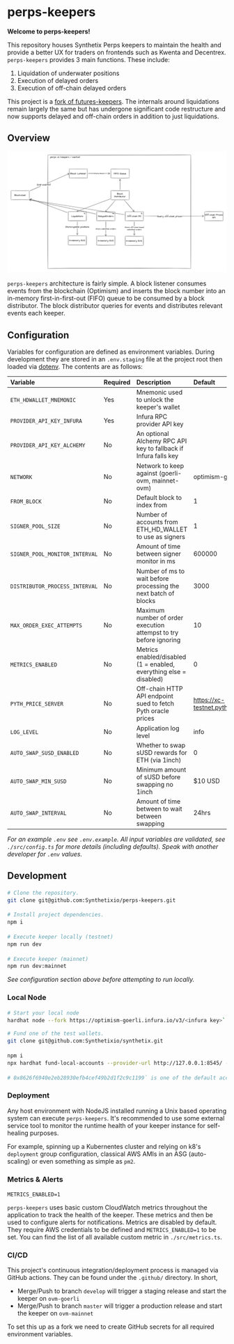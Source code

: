 # perps-keepers

**Welcome to perps-keepers!**

This repository houses Synthetix Perps keepers to maintain the health and provide a better UX for traders on frontends such as Kwenta and Decentrex. `perps-keepers` provides 3 main functions. These include:

1. Liquidation of underwater positions
1. Execution of delayed orders
1. Execution of off-chain delayed orders

This project is a [fork of futures-keepers](https://github.com/Synthetixio/futures-keepers). The internals around liquidations remain largely the same but has undergone significant code restructure and now supports delayed and off-chain orders in addition to just liquidations.

## Overview

![overview](./assets/perpsv2_overview.png)

`perps-keepers` architecture is fairly simple. A block listener consumes events from the blockchain (Optimism) and inserts the block number into an in-memory first-in-first-out (FIFO) queue to be consumed by a block distributor. The block distributor queries for events and distributes relevant events each keeper.

## Configuration

Variables for configuration are defined as environment variables. During development they are stored in an `.env.staging` file at the project root then loaded via [dotenv](https://www.npmjs.com/package/dotenv). The contents are as follows:

| Variable                       | Required | Description                                                        | Default                         |
| :----------------------------- | :------- | :----------------------------------------------------------------- | :------------------------------ |
| `ETH_HDWALLET_MNEMONIC`        | Yes      | Mnemonic used to unlock the keeper's wallet                        |                                 |
| `PROVIDER_API_KEY_INFURA`      | Yes      | Infura RPC provider API key                                        |                                 |
| `PROVIDER_API_KEY_ALCHEMY`     | No       | An optional Alchemy RPC API key to fallback if Infura falls key    |                                 |
| `NETWORK`                      | No       | Network to keep against (goerli-ovm, mainnet-ovm)                  | optimism-goerli                 |
| `FROM_BLOCK`                   | No       | Default block to index from                                        | 1                               |
| `SIGNER_POOL_SIZE`             | No       | Number of accounts from ETH_HD_WALLET to use as signers            | 1                               |
| `SIGNER_POOL_MONITOR_INTERVAL` | No       | Amount of time between signer monitor in ms                        | 600000                          |
| `DISTRIBUTOR_PROCESS_INTERVAL` | No       | Number of ms to wait before processing the next batch of blocks    | 3000                            |
| `MAX_ORDER_EXEC_ATTEMPTS`      | No       | Maximum number of order execution attempst to try before ignoring  | 10                              |
| `METRICS_ENABLED`              | No       | Metrics enabled/disabled (1 = enabled, everything else = disabled) | 0                               |
| `PYTH_PRICE_SERVER`            | No       | Off-chain HTTP API endpoint sued to fetch Pyth oracle prices       | https://xc-testnet.pyth.network |
| `LOG_LEVEL`                    | No       | Application log level                                              | info                            |
| `AUTO_SWAP_SUSD_ENABLED`       | No       | Whether to swap sUSD rewards for ETH (via 1inch)                   | 0                               |
| `AUTO_SWAP_MIN_SUSD`           | No       | Minimum amount of sUSD before swapping no 1inch                    | \$10 USD                        |
| `AUTO_SWAP_INTERVAL`           | No       | Amount of time between to wait between swapping                    | 24hrs                           |

_For an example `.env` see `.env.example`. All input variables are validated, see `./src/config.ts` for more details (including defaults). Speak with another developer for `.env` values._

## Development

```bash
# Clone the repository.
git clone git@github.com:Synthetixio/perps-keepers.git

# Install project dependencies.
npm i

# Execute keeper locally (testnet)
npm run dev

# Execute keeper (mainnet)
npm run dev:mainnet
```

_See configuration section above before attempting to run locally._

### Local Node

```bash
# Start your local node
hardhat node --fork https://optimism-goerli.infura.io/v3/<infura key>`
```

```bash
# Fund one of the test wallets.
git clone git@github.com:Synthetixio/synthetix.git

npm i
npx hardhat fund-local-accounts --provider-url http://127.0.0.1:8545/ --target-network goerli-ovm --deployment-path ./publish/deployed/goerli-ovm/ --use-ovm --private-key $GOERLI_OVM_PERPS_DEPLOYER_PRIVATE_KEY --account 0x8626f6940e2eb28930efb4cef49b2d1f2c9c1199

# 0x8626f6940e2eb28930efb4cef49b2d1f2c9c1199` is one of the default accounts from hardhat node --fork
```

### Deployment

Any host environment with NodeJS installed running a Unix based operating system can execute `perps-keepers`. It's recommended to use some external service tool to monitor the runtime health of your keeper instance for self-healing purposes.

For example, spinning up a Kubernentes cluster and relying on k8's `deployment` group configuration, classical AWS AMIs in an ASG (auto-scaling) or even something as simple as `pm2`.

### Metrics & Alerts

```
METRICS_ENABLED=1
```

`perps-keepers` uses basic custom CloudWatch metrics throughout the application to track the health of the keeper. These metrics and then be used to configure alerts for notifications. Metrics are disabled by default. They require AWS credentials to be defined and `METRICS_ENABLED=1` to be set. You can find the list of all available custom metric in `./src/metrics.ts`.

### CI/CD

This project's continuous integration/deployment process is managed via GitHub actions. They can be found under the `.github/` directory. In short,

- Merge/Push to branch `develop` will trigger a staging release and start the keeper on `ovm-goerli`
- Merge/Push to branch `master` will trigger a production release and start the keeper on `ovm-mainnet`

To set this up as a fork we need to create GitHub secrets for all required environment variables.

